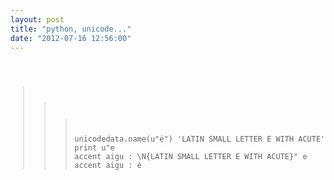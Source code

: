```yaml
---
layout: post
title: "python, unicode..."
date: "2012-07-16 12:56:00"
---
```

<code><pre>
>>> unicodedata.name(u"é")
'LATIN SMALL LETTER E WITH ACUTE'
>>> print u"e accent aigu : \N{LATIN SMALL LETTER E WITH ACUTE}"
e accent aigu : é
</pre></code>
